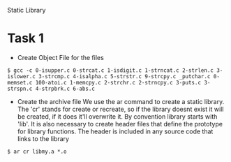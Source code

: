 Static Library

#	Task 1
*	Create Object File for the files
```
$ gcc -c 0-isupper.c 0-strcat.c 1-isdigit.c 1-strncat.c 2-strlen.c 3-islower.c 3-strcmp.c 4-isalpha.c 5-strstr.c 9-strcpy.c _putchar.c 0-memset.c 100-atoi.c 1-memcpy.c 2-strchr.c 2-strncpy.c 3-puts.c 3-strspn.c 4-strpbrk.c 6-abs.c
```
*	Create the archive file
	We use the ar command to create a static library. The 'cr' stands for create or recreate, so if the library doesnt exist it will be created, if it does it'll overwrite it. By convention library starts with 'lib'. It is also necessary to create header files that define the prototype for library functions. The header is included in any source code that links to the library
```
$ ar cr libmy.a *.o
```
